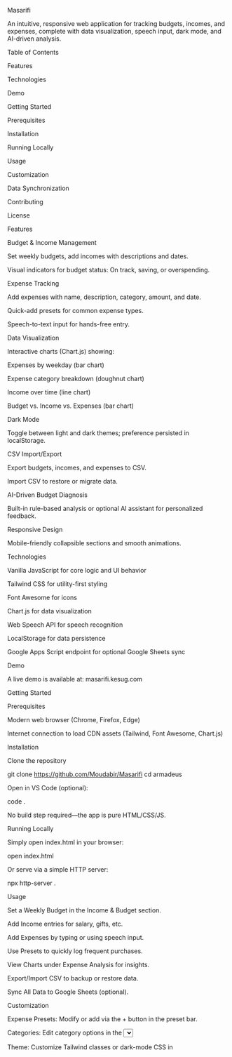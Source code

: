 Masarifi

An intuitive, responsive web application for tracking budgets, incomes, and expenses, complete with data visualization, speech input, dark mode, and AI-driven analysis.

Table of Contents

Features

Technologies

Demo

Getting Started

Prerequisites

Installation

Running Locally

Usage

Customization

Data Synchronization

Contributing

License

Features

Budget & Income Management

Set weekly budgets, add incomes with descriptions and dates.

Visual indicators for budget status: On track, saving, or overspending.

Expense Tracking

Add expenses with name, description, category, amount, and date.

Quick-add presets for common expense types.

Speech-to-text input for hands-free entry.

Data Visualization

Interactive charts (Chart.js) showing:

Expenses by weekday (bar chart)

Expense category breakdown (doughnut chart)

Income over time (line chart)

Budget vs. Income vs. Expenses (bar chart)

Dark Mode

Toggle between light and dark themes; preference persisted in localStorage.

CSV Import/Export

Export budgets, incomes, and expenses to CSV.

Import CSV to restore or migrate data.

AI-Driven Budget Diagnosis

Built-in rule-based analysis or optional AI assistant for personalized feedback.

Responsive Design

Mobile-friendly collapsible sections and smooth animations.

Technologies

Vanilla JavaScript for core logic and UI behavior

Tailwind CSS for utility-first styling

Font Awesome for icons

Chart.js for data visualization

Web Speech API for speech recognition

LocalStorage for data persistence

Google Apps Script endpoint for optional Google Sheets sync

Demo

A live demo is available at: masarifi.kesug.com

Getting Started

Prerequisites

Modern web browser (Chrome, Firefox, Edge)

Internet connection to load CDN assets (Tailwind, Font Awesome, Chart.js)

Installation

Clone the repository

git clone https://github.com/Moudabir/Masarifi
cd armadeus

Open in VS Code (optional):

code .

No build step required—the app is pure HTML/CSS/JS.

Running Locally

Simply open index.html in your browser:

open index.html

Or serve via a simple HTTP server:

npx http-server .

Usage

Set a Weekly Budget in the Income & Budget section.

Add Income entries for salary, gifts, etc.

Add Expenses by typing or using speech input.

Use Presets to quickly log frequent purchases.

View Charts under Expense Analysis for insights.

Export/Import CSV to backup or restore data.

Sync All Data to Google Sheets (optional).

Customization

Expense Presets: Modify or add via the + button in the preset bar.

Categories: Edit category options in the <select> elements.

Theme: Customize Tailwind classes or dark-mode CSS in <style>.

Data Synchronization

The app can optionally sync to a Google Sheets spreadsheet via an Apps Script endpoint. Configure the script URL in the sendDataToGoogleSheets function in index.html.

Contributing

Fork the repository

Create a feature branch (git checkout -b feature/my-feature)

Commit your changes (git commit -m "feat: add ...")

Push to your branch (git push origin feature/my-feature)

Open a Pull Request

Please ensure code is well-documented and follows existing style.
